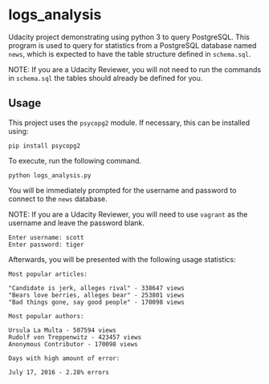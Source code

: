 # logs_analysis
Udacity project demonstrating using python 3 to query PostgreSQL. This program is used
to query for statistics from a PostgreSQL database named `news`, which is expected
to have the table structure defined in `schema.sql`.

NOTE: If you are a Udacity Reviewer, you will not need to run the commands in `schema.sql`
the tables should already be defined for you.

## Usage

This project uses the `psycopg2` module. If necessary, this can be installed using:

	pip install psycopg2

To execute, run the following command.

	python logs_analysis.py

You will be immediately prompted for the username and password to connect to the `news`
database.

NOTE: If you are a Udacity Reviewer, you will need to use `vagrant` as the username
and leave the password blank.

	Enter username: scott
	Enter password: tiger

Afterwards, you will be presented with the following usage statistics:

	Most popular articles:
	
	"Candidate is jerk, alleges rival" - 338647 views
	"Bears love berries, alleges bear" - 253801 views
	"Bad things gone, say good people" - 170098 views
	
	Most popular authors:
	
	Ursula La Multa - 507594 views
	Rudolf von Treppenwitz - 423457 views
	Anonymous Contributor - 170098 views
	
	Days with high amount of error:
	
	July 17, 2016 - 2.28% errors
